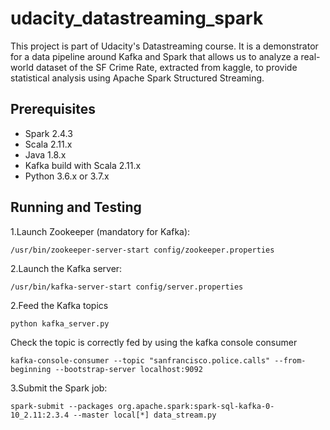 # udacity_datastreaming_spark
This project is part of Udacity's Datastreaming course. It is a demonstrator for a data pipeline around Kafka and Spark that allows us to analyze a real-world dataset of the SF Crime Rate, extracted from kaggle, to provide statistical analysis using Apache Spark Structured Streaming.

## Prerequisites
* Spark 2.4.3
* Scala 2.11.x
* Java 1.8.x
* Kafka build with Scala 2.11.x
* Python 3.6.x or 3.7.x

## Running and Testing
1.Launch Zookeeper (mandatory for Kafka):

```/usr/bin/zookeeper-server-start config/zookeeper.properties```

2.Launch the Kafka server:

```/usr/bin/kafka-server-start config/server.properties```

2.Feed the Kafka topics

```python kafka_server.py```

Check the topic is correctly fed by using the kafka console consumer

```kafka-console-consumer --topic "sanfrancisco.police.calls" --from-beginning --bootstrap-server localhost:9092```

3.Submit the Spark job:

```spark-submit --packages org.apache.spark:spark-sql-kafka-0-10_2.11:2.3.4 --master local[*] data_stream.py```
